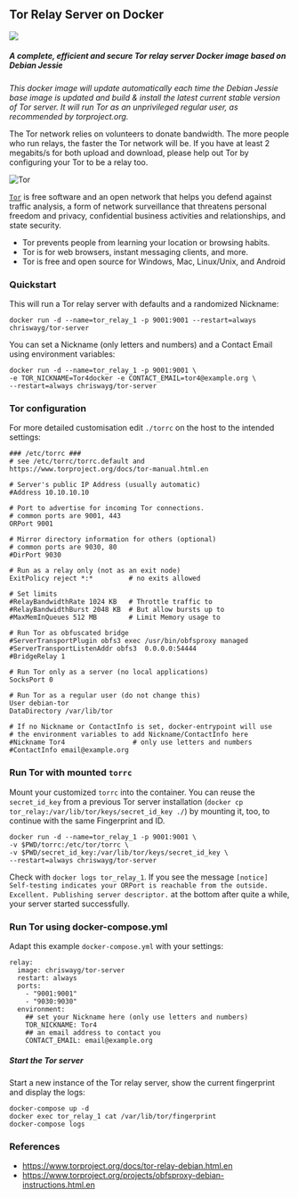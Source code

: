 ## Tor Relay Server on Docker
[![](https://badge.imagelayers.io/chriswayg/tor-server:latest.svg)](https://imagelayers.io/?images=chriswayg/tor-server:latest)

##### A complete, efficient and secure Tor relay server Docker image based on Debian Jessie 
*This docker image will update automatically each time the Debian Jessie base image is updated and build & install the latest current stable version of Tor server. It will run Tor as an unprivileged regular user, as recommended by torproject.org.*

The Tor network relies on volunteers to donate bandwidth. The more people who run relays, the faster the Tor network will be. If you have at least 2 megabits/s for both upload and download, please help out Tor by configuring your Tor to be a relay too.

![Tor](https://www.torproject.org/images/tor-logo.jpg "Tor logo")

[`Tor`][1] is free software and an open network that helps you defend against
traffic analysis, a form of network surveillance that threatens personal
freedom and privacy, confidential business activities and relationships, and
state security.

- Tor prevents people from learning your location or browsing habits.
- Tor is for web browsers, instant messaging clients, and more.
- Tor is free and open source for Windows, Mac, Linux/Unix, and Android

### Quickstart

This will run a Tor relay server with defaults and a randomized Nickname:

`docker run -d --name=tor_relay_1 -p 9001:9001 --restart=always chriswayg/tor-server`

You can set a Nickname (only letters and numbers) and a Contact Email using environment variables:
```
docker run -d --name=tor_relay_1 -p 9001:9001 \
-e TOR_NICKNAME=Tor4docker -e CONTACT_EMAIL=tor4@example.org \
--restart=always chriswayg/tor-server
```

### Tor configuration

For more detailed customisation edit `./torrc` on the host to the intended settings:
```
### /etc/torrc ### 
# see /etc/torrc/torrc.default and https://www.torproject.org/docs/tor-manual.html.en

# Server's public IP Address (usually automatic)
#Address 10.10.10.10

# Port to advertise for incoming Tor connections. 
# common ports are 9001, 443
ORPort 9001

# Mirror directory information for others (optional)
# common ports are 9030, 80
#DirPort 9030 

# Run as a relay only (not as an exit node)
ExitPolicy reject *:*         # no exits allowed

# Set limits
#RelayBandwidthRate 1024 KB   # Throttle traffic to
#RelayBandwidthBurst 2048 KB  # But allow bursts up to
#MaxMemInQueues 512 MB        # Limit Memory usage to

# Run Tor as obfuscated bridge
#ServerTransportPlugin obfs3 exec /usr/bin/obfsproxy managed
#ServerTransportListenAddr obfs3  0.0.0.0:54444
#BridgeRelay 1

# Run Tor only as a server (no local applications)
SocksPort 0

# Run Tor as a regular user (do not change this)
User debian-tor
DataDirectory /var/lib/tor

# If no Nickname or ContactInfo is set, docker-entrypoint will use 
# the environment variables to add Nickname/ContactInfo here 
#Nickname Tor4                 # only use letters and numbers
#ContactInfo email@example.org
```

### Run Tor with mounted `torrc`

Mount your customized `torrc` into the container. You can reuse the `secret_id_key` from a previous Tor server installation (`docker cp tor_relay:/var/lib/tor/keys/secret_id_key ./`) by mounting it, too, to continue with the same Fingerprint and ID. 
```
docker run -d --name=tor_relay_1 -p 9001:9001 \
-v $PWD/torrc:/etc/tor/torrc \
-v $PWD/secret_id_key:/var/lib/tor/keys/secret_id_key \
--restart=always chriswayg/tor-server
```

Check with ```docker logs tor_relay_1```. If you see the message ```[notice] Self-testing indicates your ORPort is reachable from the outside. Excellent. Publishing server descriptor.``` at the bottom after quite a while, your server started successfully.

### Run Tor using docker-compose.yml

Adapt this example `docker-compose.yml` with your settings:
```
relay:
  image: chriswayg/tor-server
  restart: always
  ports:
    - "9001:9001"
    - "9030:9030"
  environment:
    ## set your Nickname here (only use letters and numbers)
    TOR_NICKNAME: Tor4
    ## an email address to contact you
    CONTACT_EMAIL: email@example.org
```

##### Start the Tor server
Start a new instance of the Tor relay server, show the current fingerprint and display the logs:
```
docker-compose up -d
docker exec tor_relay_1 cat /var/lib/tor/fingerprint
docker-compose logs
```

### References

- https://www.torproject.org/docs/tor-relay-debian.html.en
- https://www.torproject.org/projects/obfsproxy-debian-instructions.html.en

[1]: https://www.torproject.org/

